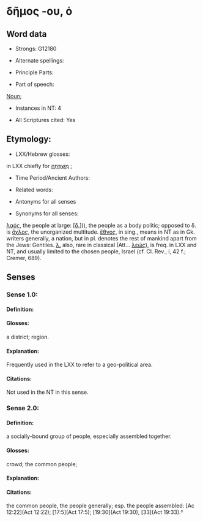 # δῆμος -ου, ὁ 

<!-- Status: S2=NeedsFinalCheck -->
<!-- Lexica used for edits:   -->

## Word data

* Strongs: G12180

* Alternate spellings:



* Principle Parts: 


* Part of speech: 

[Noun](http://ugg.readthedocs.io/en/latest/noun.html); 

* Instances in NT: 4

* All Scriptures cited: Yes

## Etymology: 


* LXX/Hebrew glosses: 

in LXX chiefly for [מִשְׁפָּחָה](//en-uhl/H4940) ; 

* Time Period/Ancient Authors: 


* Related words: 

* Antonyms for all senses

* Synonyms for all senses: 

 [λαός](../G29920/01.md), the people at large: [[δ.]()](), the people as a body politic; opposed to δ. is [ὄχλος](../G37930/01.md), the unorganized multitude. [ἔθνος](../G14840/01.md), in sing., means in NT as in Gk. writers generally, a nation, but in pl. denotes the rest of mankind apart from the Jews: Gentiles. [λ.]() also, rare in classical (Att... [λεώς]()), is freq. in LXX and NT, and usually limited to the chosen people, Israel (cf. Cl. Rev., i, 42 f.; Cremer, 689).

## Senses 


### Sense  1.0: 

#### Definition: 

#### Glosses: 

a district; region.

#### Explanation:

Frequently used in the LXX to refer to a geo-political area. 

#### Citations: 

Not used in the NT in this sense. 

### Sense  2.0: 

#### Definition: 

a socially-bound group of people, especially assembled together.

#### Glosses: 

crowd; the common people; 

#### Explanation: 

 

#### Citations: 

the common people, the people generally; esp. the people assembled: [Ac 12:22](Act 12:22); [17:5](Act 17:5); [19:30](Act 19:30), [33](Act 19:33).†
